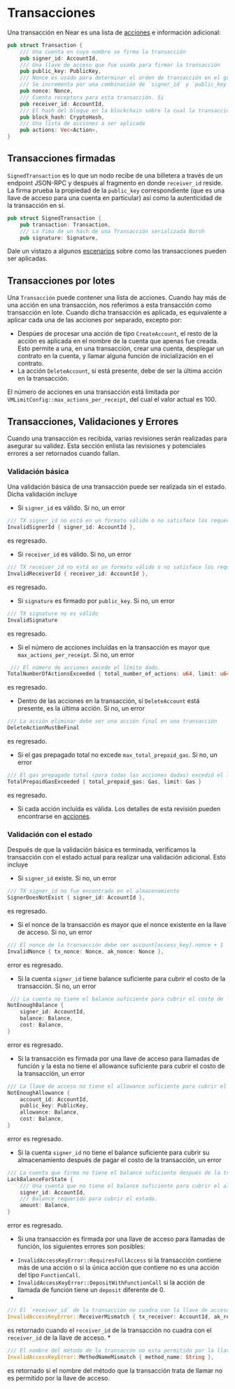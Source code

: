 # Transacciones

Una transacción en Near es una lista de [acciones](Actions.md) e información adicional:

```rust
pub struct Transaction {
    /// Una cuenta en cuyo nombre se firma la transacción
    pub signer_id: AccountId,
    /// Una llave de acceso que fue usada para firmar la transacción
    pub public_key: PublicKey,
    /// Nonce es usado para determinar el orden de transacción en el grupo.
    /// Se incrementa por una combinación de `signer_id` y `public_key`
    pub nonce: Nonce,
    /// Cuenta receptora para esta transacción. Si
    pub receiver_id: AccountId,
    /// El hash del bloque en la blockchain sobre la cual la transacción dada es válida
    pub block_hash: CryptoHash,
    /// Una lista de acciones a ser aplicada
    pub actions: Vec<Action>,
}
```

## Transacciones firmadas

`SignedTransaction` es lo que un nodo recibe de una billetera a través de un endpoint JSON-RPC y después al fragmento en donde `receiver_id` reside. La firma prueba la propiedad de la `public_key` correspondiente (que es una llave de acceso para una cuenta en particular) así como la autenticidad de la transacción en sí.

```rust
pub struct SignedTransaction {
    pub transaction: Transaction,
    /// La fima de un hash de una Transacción serializada Borsh
    pub signature: Signature,
```

Dale un vistazo a algunos [escenarios](Scenarios/Scenarios.md) sobre como las transacciones pueden ser aplicadas.

## Transacciones por lotes

Una `Transacción` puede contener una lista de acciones. Cuando hay más de una acción en una transacción, nos referimos a esta
transacción como transacción en lote. Cuando dicha transacción es aplicada, es equivalente a aplicar cada una de las acciones
por separado, excepto por: 
* Despúes de procesar una acción de tipo `CreateAccount`, el resto de la acción es aplicada en el nombre de la cuenta que apenas fue creada.
Esto permite a una, en una transacción, crear una cuenta, desplegar un contrato en la cuenta, y llamar alguna función de inicialización
en el contrato.
* La acción `DeleteAccount`, si está presente, debe de ser la última acción en la transacción.

El número de acciones en una transacción está limitada por `VMLimitConfig::max_actions_per_receipt`, del cual el valor actual
es 100.

## Transacciones, Validaciones y Errores

Cuando una transacción es recibida, varias revisiones serán realizadas para asegurar su validez. Esta sección enlista las revisiones
y potenciales errores a ser retornados cuando fallan.

### Validación básica

Una validación básica de una transacción puede ser realizada sin el estado. Dicha validación incluye
- Si `signer_id` es válido. Si no, un error
```rust
/// TX signer_id no está en un formato válido o no satisface los requerimientos, vea `near_core::primitives::utils::is_valid_account_id`
InvalidSignerId { signer_id: AccountId },
```
es regresado.
- Si `receiver_id` es válido. Si no, un error
```rust
/// TX receiver_id no está en un formato válido o no satisface los requerimientos, vea `near_core::primitives::utils::is_valid_account_id`
InvalidReceiverId { receiver_id: AccountId },
```
es regresado.
- Si `signature` es firmado por `public_key`. Si no, un error
```rust
/// TX signature no es válido
InvalidSignature
```
es regresado.
- Si el número de acciones incluídas en la transacción es mayor que `max_actions_per_receipt`. Si no, un error
```rust
 /// El número de acciones excede el límite dado.
TotalNumberOfActionsExceeded { total_number_of_actions: u64, limit: u64 }
```
es regresado.
- Dentro de las acciones en la transacción, si `DeleteAccount` está presente, es la última acción. Si no, un error
```rust
/// La acción eliminar debe ser una acción final en una transacción
DeleteActionMustBeFinal
```
es regresado.
- Si el gas prepagado total no excede `max_total_prepaid_gas`. Si no, un error
```rust
/// El gas prepagado total (para todas las acciones dadas) excedió el límite.
TotalPrepaidGasExceeded { total_prepaid_gas: Gas, limit: Gas }
```
es regresado.
- Si cada acción incluída es válida. Los detalles de esta revisión pueden encontrarse en [acciones](Actions.md).

### Validación con el estado

Después de que la validación básica es terminada, verificamos la transacción con el estado actual para realizar una validación adicional. Esto incluye
- Si `signer_id` existe. Si no, un error
```rust
/// TX signer_id no fue encontrado en el almacenamiento
SignerDoesNotExist { signer_id: AccountId },
```
es regresado.

- Si el nonce de la transacción es mayor que el nonce existente en la llave de acceso. Si no, un error
```rust
/// El nonce de la transacción debe ser account[access_key].nonce + 1
InvalidNonce { tx_nonce: Nonce, ak_nonce: Nonce },
```
error es regresado.

- Si la cuenta `signer_id` tiene balance suficiente para cubrir el costo de la transacción. Si no, un error
```rust
 /// La cuenta no tiene el balance suficiente para cubrir el costo de la TX
NotEnoughBalance {
    signer_id: AccountId,
    balance: Balance,
    cost: Balance,
}
```
error es regresado.

- Si la transacción es firmada por una llave de acceso para llamadas de función y la esta no tiene el allowance suficiente
para cubrir el costo de la transacción, un error
```rust
/// La llave de acceso no tiene el allowance suficiente para cubrir el costo de la transacción
NotEnoughAllowance {
    account_id: AccountId,
    public_key: PublicKey,
    allowance: Balance,
    cost: Balance,
}
```
error es regresado.

- Si la cuenta `signer_id` no tiene el balance suficiente para cubrir su almacenamiento después de pagar el costo de la transacción, un error
```rust
/// La cuenta que firma no tiene el balance suficiente después de la transacción.
LackBalanceForState {
    /// Una cuenta que no tiene el balance suficiente para cubrir el almacenamiento.
    signer_id: AccountId,
    /// Balance requerido para cubrir el estado.
    amount: Balance,
}
```
error es regresado.

- Si una transacción es firmada por una llave de acceso para llamadas de función, los siguientes errores son posibles:
* `InvalidAccessKeyError::RequiresFullAccess` si la transacción contiene más de una acción o si la única acción que contiene
no es una acción del tipo `FunctionCall`.
* `InvalidAccessKeyError::DepositWithFunctionCall` si la acción de llamada de función tiene un `deposit` diferente de 0.
*
```rust
/// El `receiver_id` de la transacción no cuadra con la llave de acceso del receiver_id
InvalidAccessKeyError::ReceiverMismatch { tx_receiver: AccountId, ak_receiver: AccountId },
```
es retornado cuando el `receiver_id` de la transacción no cuadra con el `receiver_id` de la llave de acceso.
*
```rust
/// El nombre del método de la transaccón no esta permitido por la llave de acceso
InvalidAccessKeyError::MethodNameMismatch { method_name: String },
```
es retornado si el nombre del método que la transacción trata de llamar no es permitido por la llave de acceso.
